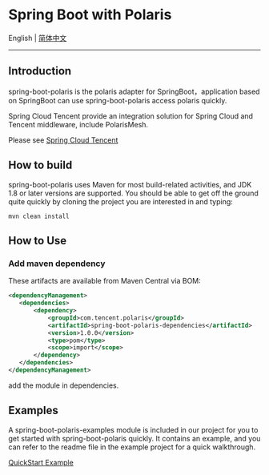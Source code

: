 # Spring Boot with Polaris

English | [简体中文](./README-zh.md)

---

## Introduction

spring-boot-polaris is the polaris adapter for SpringBoot，application based on SpringBoot can use spring-boot-polaris access polaris quickly.

Spring Cloud Tencent provide an integration solution for Spring Cloud and Tencent middleware, include PolarisMesh.

Please see [Spring Cloud Tencent](https://github.com/Tencent/spring-cloud-tencent)

## How to build

spring-boot-polaris uses Maven for most build-related activities, and JDK 1.8 or later versions are supported.
You should be able to get off the ground quite quickly by cloning the project you are interested in and typing:
 ```
 mvn clean install
 ```
 
 ## How to Use
 
 ### Add maven dependency
 
 These artifacts are available from Maven Central via BOM:
 ```xml
<dependencyManagement>        
    <dependencies>
        <dependency>
            <groupId>com.tencent.polaris</groupId>
            <artifactId>spring-boot-polaris-dependencies</artifactId>
            <version>1.0.0</version>
            <type>pom</type>
            <scope>import</scope>
        </dependency>
    </dependencies>
</dependencyManagement>
 ```
 add the module in dependencies.
 
 ## Examples
 
 A spring-boot-polaris-examples module is included in our project for you to get started with spring-boot-polaris quickly. It contains an example, and you can refer to the readme file in the example project for a quick walkthrough.
 
 [QuickStart Example](https://github.com/polarismesh/spring-boot-polaris/tree/main/spring-boot-polaris-examples/quickstart-example)
 
